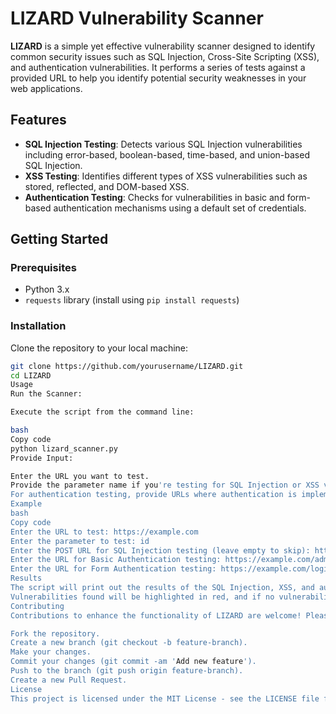 # LIZARD Vulnerability Scanner

**LIZARD** is a simple yet effective vulnerability scanner designed to identify common security issues such as SQL Injection, Cross-Site Scripting (XSS), and authentication vulnerabilities. It performs a series of tests against a provided URL to help you identify potential security weaknesses in your web applications.

## Features

- **SQL Injection Testing**: Detects various SQL Injection vulnerabilities including error-based, boolean-based, time-based, and union-based SQL Injection.
- **XSS Testing**: Identifies different types of XSS vulnerabilities such as stored, reflected, and DOM-based XSS.
- **Authentication Testing**: Checks for vulnerabilities in basic and form-based authentication mechanisms using a default set of credentials.

## Getting Started

### Prerequisites

- Python 3.x
- `requests` library (install using `pip install requests`)

### Installation

Clone the repository to your local machine:

```bash
git clone https://github.com/yourusername/LIZARD.git
cd LIZARD
Usage
Run the Scanner:

Execute the script from the command line:

bash
Copy code
python lizard_scanner.py
Provide Input:

Enter the URL you want to test.
Provide the parameter name if you're testing for SQL Injection or XSS vulnerabilities.
For authentication testing, provide URLs where authentication is implemented.
Example
bash
Copy code
Enter the URL to test: https://example.com
Enter the parameter to test: id
Enter the POST URL for SQL Injection testing (leave empty to skip): https://example.com/login
Enter the URL for Basic Authentication testing: https://example.com/admin
Enter the URL for Form Authentication testing: https://example.com/login
Results
The script will print out the results of the SQL Injection, XSS, and authentication tests directly in the terminal.
Vulnerabilities found will be highlighted in red, and if no vulnerabilities are found, the results will be indicated in green.
Contributing
Contributions to enhance the functionality of LIZARD are welcome! Please follow these steps:

Fork the repository.
Create a new branch (git checkout -b feature-branch).
Make your changes.
Commit your changes (git commit -am 'Add new feature').
Push to the branch (git push origin feature-branch).
Create a new Pull Request.
License
This project is licensed under the MIT License - see the LICENSE file for details.
